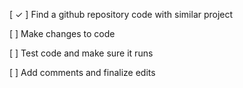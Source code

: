 [ ✓ ]  Find a github repository code with similar project

[  ]  Make changes to code

[  ]  Test code and make sure it runs

[  ]  Add comments and finalize edits
